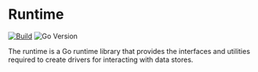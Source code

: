# Runtime

[![Build](https://img.shields.io/github/actions/workflow/status/atomix/atomix/runtime-test.yml?style=for-the-badge)](https://github.com/atomix/atomix/actions/workflows/runtime-test.yml)
![Go Version](https://img.shields.io/github/go-mod/go-version/atomix/atomix?label=go%20version&filename=runtime%2Fgo.mod&style=for-the-badge)

The runtime is a Go runtime library that provides the interfaces and utilities required to create drivers for 
interacting with data stores.

